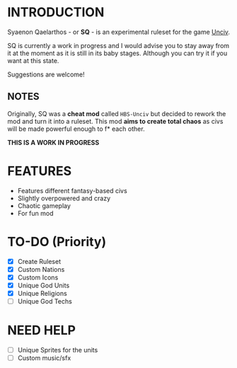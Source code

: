 # INTRODUCTION
 Syaenon Qaelarthos - or __SQ__ - is an experimental ruleset for the game [Unciv](https://github.com/yairm210/Unciv).

 SQ is currently a work in progress and I would advise you to stay away from it at the moment as it is still in its baby stages. Although you can try it if you want at this state.

 Suggestions are welcome!

## NOTES
Originally, SQ was a __cheat mod__ called `HBS-Unciv` but decided to rework the mod and turn it into a ruleset. This mod __aims to create total chaos__ as civs will be made powerful enough to f* each other.

__THIS IS A WORK IN PROGRESS__

# FEATURES
- Features different fantasy-based civs
- Slightly overpowered and crazy
- Chaotic gameplay
- For fun mod

# TO-DO (Priority)
- [X] Create Ruleset
- [x] Custom Nations
- [x] Custom Icons
- [x] Unique God Units
- [x] Unique Religions
- [ ] Unique God Techs

# NEED HELP
- [ ] Unique Sprites for the units
- [ ] Custom music/sfx